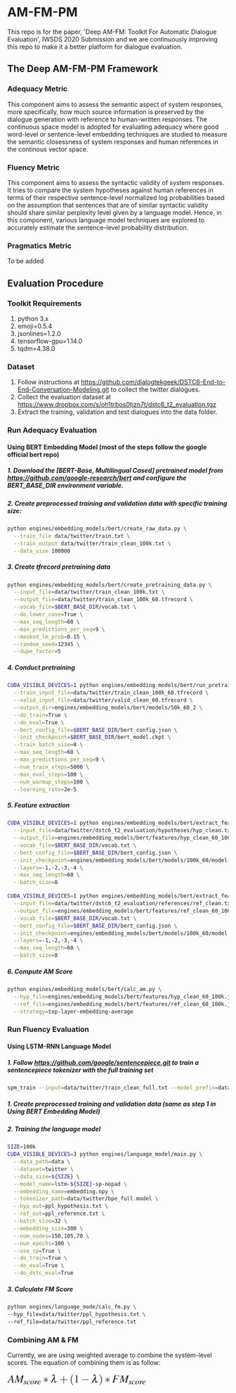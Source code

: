 # AM-FM-PM

This repo is for the paper, 'Deep AM-FM: Toolkit For Automatic Dialogue Evaluation', IWSDS 2020 Submission and we are continuously improving this repo to make it a better platform for dialogue evaluation.

## The Deep AM-FM-PM Framework

### Adequacy Metric

This component aims to assess the semantic aspect of system responses, more specifically, how much source information is preserved by the dialogue generation with reference to human-written responses. The continuous space model is adopted for evaluating adequacy where good word-level or sentence-level embedding techniques are studied to measure the semantic closessness of system responses and human references in the continous vector space.

### Fluency Metric

This component aims to assess the syntactic validity of system responses. It tries to compare the system hypotheses against human references in terms of their respective sentence-level normalized log probabilities based on the assumption that sentences that are of similar syntactic validity should share similar perplexity level given by a language model. Hence, in this component, various language model techniques are explored to accurately estimate the sentence-level probability distribution.

### Pragmatics Metric

To be added


## Evaluation Procedure

### Toolkit Requirements

1. python 3.x
2. emoji=0.5.4
3. jsonlines=1.2.0
4. tensorflow-gpu=1.14.0
5. tqdm=4.38.0

### Dataset

1. Follow instructions at https://github.com/dialogtekgeek/DSTC6-End-to-End-Conversation-Modeling.git to collect the twitter dialogues.
2. Collect the evaluation dataset at https://www.dropbox.com/s/oh1trbos0tjzn7t/dstc6_t2_evaluation.tgz
2. Extract the training, validation and test dialogues into the data folder.

### Run Adequacy Evaluation

#### Using BERT Embedding Model (most of the steps follow the google official bert repo)

##### 1. Download the [BERT-Base, Multilingual Cased] pretrained model from https://github.com/google-research/bert and configure the BERT_BASE_DIR environment variable.

##### 2. Create preprocessed training and validation data with specific training size: 
```bash
python engines/embedding_models/bert/create_raw_data.py \
  --train_file data/twitter/train.txt \
  --train_output data/twitter/train_clean_100k.txt \
  --data_size 100000
```

##### 3. Create tfrecord pretraining data
```bash
python engines/embedding_models/bert/create_pretraining_data.py \
  --input_file=data/twitter/train_clean_100k.txt \
  --output_file=data/twitter/train_clean_100k_60.tfrecord \
  --vocab_file=$BERT_BASE_DIR/vocab.txt \
  --do_lower_case=True \
  --max_seq_length=60 \
  --max_predictions_per_seq=9 \
  --masked_lm_prob=0.15 \
  --random_seed=12345 \
  --dupe_factor=5
```

##### 4. Conduct pretraining
```bash
CUDA_VISIBLE_DEVICES=1 python engines/embedding_models/bert/run_pretraining.py \
  --train_input_file=data/twitter/train_clean_100k_60.tfrecord \
  --valid_input_file=data/twitter/valid_clean_60.tfrecord \
  --output_dir=engines/embedding_models/bert/models/50k_60_2 \
  --do_train=True \
  --do_eval=True \
  --bert_config_file=$BERT_BASE_DIR/bert_config.json \
  --init_checkpoint=$BERT_BASE_DIR/bert_model.ckpt \
  --train_batch_size=8 \
  --max_seq_length=60 \
  --max_predictions_per_seq=9 \
  --num_train_steps=5000 \
  --max_eval_steps=100 \
  --num_warmup_steps=100 \
  --learning_rate=2e-5
```

##### 5. Feature extraction
```bash
CUDA_VISIBLE_DEVICES=1 python engines/embedding_models/bert/extract_features.py \
  --input_file=data/twitter/dstc6_t2_evaluation/hypotheses/hyp_clean.txt \
  --output_file=engines/embedding_models/bert/features/hyp_clean_60_100k.jsonl \
  --vocab_file=$BERT_BASE_DIR/vocab.txt \
  --bert_config_file=$BERT_BASE_DIR/bert_config.json \
  --init_checkpoint=engines/embedding_models/bert/models/100k_60/model.ckpt-10000 \
  --layers=-1,-2,-3,-4 \
  --max_seq_length=60 \
  --batch_size=8
```
```bash
CUDA_VISIBLE_DEVICES=1 python engines/embedding_models/bert/extract_features.py \
  --input_file=data/twitter/dstc6_t2_evaluation/references/ref_clean.txt \
  --output_file=engines/embedding_models/bert/features/ref_clean_60_100k.jsonl \
  --vocab_file=$BERT_BASE_DIR/vocab.txt \
  --bert_config_file=$BERT_BASE_DIR/bert_config.json \
  --init_checkpoint=engines/embedding_models/bert/models/100k_60/model.ckpt-10000 \
  --layers=-1,-2,-3,-4 \
  --max_seq_length=60 \
  --batch_size=8
```

##### 6. Compute AM Score
```bash
python engines/embedding_models/bert/calc_am.py \
  --hyp_file=engines/embedding_models/bert/features/hyp_clean_60_100k.jsonl \
  --ref_file=engines/embedding_models/bert/features/ref_clean_60_100k.jsonl \
  --strategy=top-layer-embedding-average
```

### Run Fluency Evaluation

#### Using LSTM-RNN Language Model

##### 1. Follow https://github.com/google/sentencepiece.git to train a sentencepiece tokenizer with the full training set
```bash
spm_train --input=data/twitter/train_clean_full.txt --model_prefix=data/twitter/bpe_full --vocab_size=32000 --character_coverage=0.995 --model_type=bpe
```

##### 1. Create preprocessed training and validation data (same as step 1 in Using BERT Embedding Model)

##### 2. Training the language model
```bash
SIZE=100k  
CUDA_VISIBLE_DEVICES=3 python engines/language_model/main.py \
  --data_path=data \
  --dataset=twitter \
  --data_size=${SIZE} \
  --model_name=lstm-${SIZE}-sp-nopad \
  --embedding_name=embedding.npy \
  --tokenizer_path=data/twitter/bpe_full.model \
  --hyp_out=ppl_hypothesis.txt \
  --ref_out=ppl_reference.txt \
  --batch_size=32 \
  --embedding_size=300 \
  --num_nodes=150,105,70 \
  --num_epochs=100 \
  --use_sp=True \
  --do_train=True \
  --do_eval=True \
  --do_dstc_eval=True
```
##### 3. Calculate FM Score
```bash
python engines/language_mode/calc_fm.py \
--hyp_file=data/twitter/ppl_hypothesis.txt \
--ref_file=data/twitter/ppl_reference.txt
```

### Combining AM & FM

Currently, we are using weighted average to combine the system-level scores. The equation of combining them is as follow:

<img src="images/combine_am_fm.jpg" align="center" />



